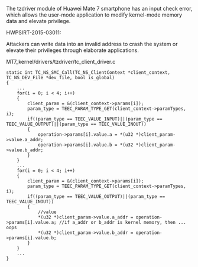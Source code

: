 The tzdriver module of Huawei Mate 7 smartphone has an input check error, which allows the user-mode application to modify kernel-mode memory data and elevate privilege.

HWPSIRT-2015-03011:

Attackers can write data into an invalid address to crash the system or elevate their privileges through elaborate applications.


MT7_kernel/drivers/tzdriver/tc_client_driver.c

	static int TC_NS_SMC_Call(TC_NS_ClientContext *client_context, TC_NS_DEV_File *dev_file, bool is_global)
	{
		...        
		for(i = 0; i < 4; i++)
		{
			client_param = &(client_context->params[i]);
			param_type = TEEC_PARAM_TYPE_GET(client_context->paramTypes, i);
			if((param_type == TEEC_VALUE_INPUT)||(param_type == TEEC_VALUE_OUTPUT)||(param_type == TEEC_VALUE_INOUT))
			{
				operation->params[i].value.a = *(u32 *)client_param->value.a_addr;
				operation->params[i].value.b = *(u32 *)client_param->value.b_addr;
			}
		}
		...
		for(i = 0; i < 4; i++)
		{
			client_param = &(client_context->params[i]);
			param_type = TEEC_PARAM_TYPE_GET(client_context->paramTypes, i);
			if((param_type == TEEC_VALUE_OUTPUT)||(param_type == TEEC_VALUE_INOUT))
			{
				//value
				*(u32 *)client_param->value.a_addr = operation->params[i].value.a; //if a_addr or b_addr is kernel memory, then ... oops
				*(u32 *)client_param->value.b_addr = operation->params[i].value.b;
			}
		}
		...
	}
